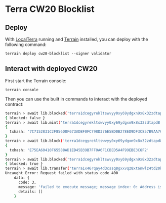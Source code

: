 # Terra CW20 Blocklist

## Deploy 

With [LocalTerra](https://github.com/terra-money/localterra) running and [Terrain](https://docs.terra.money/docs/develop/dapp/quick-start/initial-setup.html) installed, you can deploy with the following command: 

```
terrain deploy cw20-blocklist --signer validator
```

## Interact with deployed CW20

First start the Terrain console: 

```
terrain console
```

Then you can use the built in commands to interact with the deployed contract: 

```sh
terrain > await lib.blocked('terra1dcegyrekltswvyy0xy69ydgxn9x8x32zdtapd8');
{ blocked: false }
terrain > await lib.mint('terra1dcegyrekltswvyy0xy69ydgxn9x8x32zdtapd8', '100000000');
{
  txhash: '7C7152831C2F856D8F673ADBF0FC798D376E5BD0B278ED9DF3C857B9AA7C1475',
}
terrain > await lib.block('terra1dcegyrekltswvyy0xy69ydgxn9x8x32zdtapd8');
{
  txhash: 'E75EA60410F65588AD1ED45B39B7FF0A6F1CBED5A4F99EBE3C6F2'
}
terrain > await lib.blocked('terra1dcegyrekltswvyy0xy69ydgxn9x8x32zdtapd8');
{ blocked: true }
terrain > await lib.transfer('terra1x46rqay4d3cssq8gxxvqz8xt6nwlz4td20k38v', '1000');
Uncaught Error: Request failed with status code 400
    data: {
      code: 3,
      message: 'failed to execute message; message index: 0: Address is on the blocklist: execute wasm contract failed: invalid request',
      details: []
    }
```